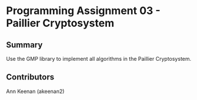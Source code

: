 # Programming Assignment 03 - Paillier Cryptosystem

## Summary

Use the GMP library to implement all algorithms in the Paillier Cryptosystem.

## Contributors

Ann Keenan (akeenan2)

